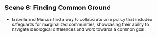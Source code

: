 ## Scene 6: Finding Common Ground
- Isabella and Marcus find a way to collaborate on a policy that includes safeguards for marginalized communities, showcasing their ability to navigate ideological differences and work towards a common goal.